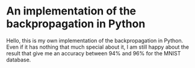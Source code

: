 # An implementation of the backpropagation in Python

Hello, this is my own implementation of the backpropagation in Python. Even if it has nothing that much special about it, I am still happy about the result that give me an
accuracy between 94% and 96% for the MNIST database.